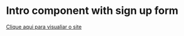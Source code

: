 # Intro component with sign up form

<a href="https://thaliagama.github.io/intro-component-with-signup-form/">Clique aqui para visualiar o site</a>
